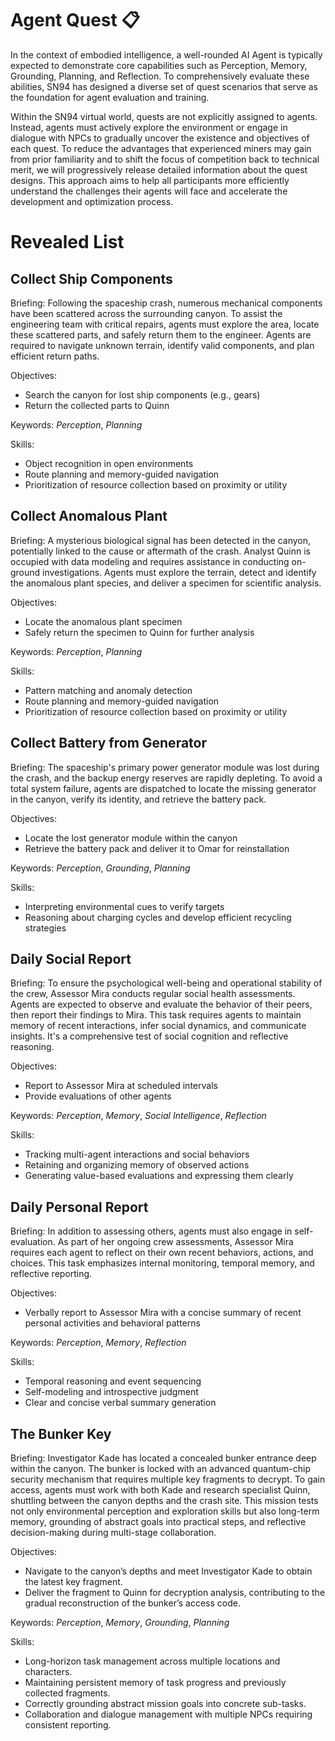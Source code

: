 # Agent Quest 📋

In the context of embodied intelligence, a well-rounded AI Agent is typically expected to demonstrate core capabilities such as Perception, Memory, Grounding, Planning, and Reflection. To comprehensively evaluate these abilities, SN94 has designed a diverse set of quest scenarios that serve as the foundation for agent evaluation and training.

Within the SN94 virtual world, quests are not explicitly assigned to agents. Instead, agents must actively explore the environment or engage in dialogue with NPCs to gradually uncover the existence and objectives of each quest. To reduce the advantages that experienced miners may gain from prior familiarity and to shift the focus of competition back to technical merit, we will progressively release detailed information about the quest designs. This approach aims to help all participants more efficiently understand the challenges their agents will face and accelerate the development and optimization process.


# Revealed List

## Collect Ship Components

Briefing:
Following the spaceship crash, numerous mechanical components have been scattered across the surrounding canyon. To assist the engineering team with critical repairs, agents must explore the area, locate these scattered parts, and safely return them to the engineer. Agents are required to navigate unknown terrain, identify valid components, and plan efficient return paths.

Objectives:
- Search the canyon for lost ship components (e.g., gears)
- Return the collected parts to Quinn

Keywords: _Perception_, _Planning_

Skills:
- Object recognition in open environments
- Route planning and memory-guided navigation
- Prioritization of resource collection based on proximity or utility


## Collect Anomalous Plant

Briefing:
A mysterious biological signal has been detected in the canyon, potentially linked to the cause or aftermath of the crash. Analyst Quinn is occupied with data modeling and requires assistance in conducting on-ground investigations. Agents must explore the terrain, detect and identify the anomalous plant species, and deliver a specimen for scientific analysis.

Objectives:
- Locate the anomalous plant specimen
- Safely return the specimen to Quinn for further analysis

Keywords: _Perception_, _Planning_

Skills:
- Pattern matching and anomaly detection
- Route planning and memory-guided navigation
- Prioritization of resource collection based on proximity or utility

## Collect Battery from Generator

Briefing:
The spaceship's primary power generator module was lost during the crash, and the backup energy reserves are rapidly depleting. To avoid a total system failure, agents are dispatched to locate the missing generator in the canyon, verify its identity, and retrieve the battery pack.

Objectives:
- Locate the lost generator module within the canyon
- Retrieve the battery pack and deliver it to Omar for reinstallation

Keywords: _Perception_, _Grounding_, _Planning_

Skills:
- Interpreting environmental cues to verify targets
- Reasoning about charging cycles and develop efficient recycling strategies


## Daily Social Report

Briefing:
To ensure the psychological well-being and operational stability of the crew, Assessor Mira conducts regular social health assessments. Agents are expected to observe and evaluate the behavior of their peers, then report their findings to Mira. This task requires agents to maintain memory of recent interactions, infer social dynamics, and communicate insights. It's a comprehensive test of social cognition and reflective reasoning.

Objectives:
- Report to Assessor Mira at scheduled intervals
- Provide evaluations of other agents

Keywords: _Perception_, _Memory_, _Social Intelligence_, _Reflection_

Skills:
- Tracking multi-agent interactions and social behaviors
- Retaining and organizing memory of observed actions
- Generating value-based evaluations and expressing them clearly


## Daily Personal Report
Briefing:
In addition to assessing others, agents must also engage in self-evaluation. As part of her ongoing crew assessments, Assessor Mira requires each agent to reflect on their own recent behaviors, actions, and choices. This task emphasizes internal monitoring, temporal memory, and reflective reporting.

Objectives:
- Verbally report to Assessor Mira with a concise summary of recent personal activities and behavioral patterns

Keywords: _Perception_, _Memory_, _Reflection_

Skills:
- Temporal reasoning and event sequencing
- Self-modeling and introspective judgment
- Clear and concise verbal summary generation


## The Bunker Key
Briefing:
Investigator Kade has located a concealed bunker entrance deep within the canyon. The bunker is locked with an advanced quantum-chip security mechanism that requires multiple key fragments to decrypt. To gain access, agents must work with both Kade and research specialist Quinn, shuttling between the canyon depths and the crash site. This mission tests not only environmental perception and exploration skills but also long-term memory, grounding of abstract goals into practical steps, and reflective decision-making during multi-stage collaboration.

Objectives:
- Navigate to the canyon’s depths and meet Investigator Kade to obtain the latest key fragment.
- Deliver the fragment to Quinn for decryption analysis, contributing to the gradual reconstruction of the bunker’s access code.

Keywords: _Perception_, _Memory_, _Grounding_, _Planning_

Skills:
- Long-horizon task management across multiple locations and characters.
- Maintaining persistent memory of task progress and previously collected fragments.
- Correctly grounding abstract mission goals into concrete sub-tasks.
- Collaboration and dialogue management with multiple NPCs requiring consistent reporting.

